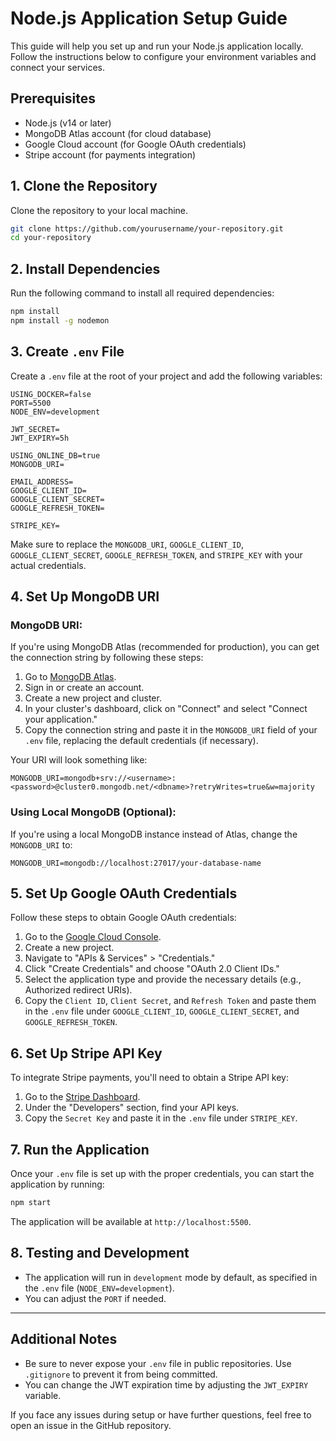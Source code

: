 # Node.js Application Setup Guide

This guide will help you set up and run your Node.js application locally. Follow the instructions below to configure your environment variables and connect your services.

## Prerequisites

- Node.js (v14 or later)
- MongoDB Atlas account (for cloud database)
- Google Cloud account (for Google OAuth credentials)
- Stripe account (for payments integration)

## 1. Clone the Repository

Clone the repository to your local machine.

```bash
git clone https://github.com/yourusername/your-repository.git
cd your-repository
```

## 2. Install Dependencies

Run the following command to install all required dependencies:

```bash
npm install
npm install -g nodemon
```

## 3. Create `.env` File

Create a `.env` file at the root of your project and add the following variables:

```env
USING_DOCKER=false
PORT=5500
NODE_ENV=development

JWT_SECRET=
JWT_EXPIRY=5h

USING_ONLINE_DB=true
MONGODB_URI=

EMAIL_ADDRESS=
GOOGLE_CLIENT_ID=
GOOGLE_CLIENT_SECRET=
GOOGLE_REFRESH_TOKEN=

STRIPE_KEY=
```

Make sure to replace the `MONGODB_URI`, `GOOGLE_CLIENT_ID`, `GOOGLE_CLIENT_SECRET`, `GOOGLE_REFRESH_TOKEN`, and `STRIPE_KEY` with your actual credentials.

## 4. Set Up MongoDB URI

### MongoDB URI:

If you're using MongoDB Atlas (recommended for production), you can get the connection string by following these steps:

1. Go to [MongoDB Atlas](https://www.mongodb.com/cloud/atlas).
2. Sign in or create an account.
3. Create a new project and cluster.
4. In your cluster's dashboard, click on "Connect" and select "Connect your application."
5. Copy the connection string and paste it in the `MONGODB_URI` field of your `.env` file, replacing the default credentials (if necessary).

Your URI will look something like:

```env
MONGODB_URI=mongodb+srv://<username>:<password>@cluster0.mongodb.net/<dbname>?retryWrites=true&w=majority
```

### Using Local MongoDB (Optional):

If you're using a local MongoDB instance instead of Atlas, change the `MONGODB_URI` to:

```env
MONGODB_URI=mongodb://localhost:27017/your-database-name
```

## 5. Set Up Google OAuth Credentials

Follow these steps to obtain Google OAuth credentials:

1. Go to the [Google Cloud Console](https://console.cloud.google.com/).
2. Create a new project.
3. Navigate to "APIs & Services" > "Credentials."
4. Click "Create Credentials" and choose "OAuth 2.0 Client IDs."
5. Select the application type and provide the necessary details (e.g., Authorized redirect URIs).
6. Copy the `Client ID`, `Client Secret`, and `Refresh Token` and paste them in the `.env` file under `GOOGLE_CLIENT_ID`, `GOOGLE_CLIENT_SECRET`, and `GOOGLE_REFRESH_TOKEN`.

## 6. Set Up Stripe API Key

To integrate Stripe payments, you'll need to obtain a Stripe API key:

1. Go to the [Stripe Dashboard](https://dashboard.stripe.com/).
2. Under the "Developers" section, find your API keys.
3. Copy the `Secret Key` and paste it in the `.env` file under `STRIPE_KEY`.

## 7. Run the Application

Once your `.env` file is set up with the proper credentials, you can start the application by running:

```bash
npm start
```

The application will be available at `http://localhost:5500`.

## 8. Testing and Development

- The application will run in `development` mode by default, as specified in the `.env` file (`NODE_ENV=development`).
- You can adjust the `PORT` if needed.

---

## Additional Notes

- Be sure to never expose your `.env` file in public repositories. Use `.gitignore` to prevent it from being committed.
- You can change the JWT expiration time by adjusting the `JWT_EXPIRY` variable.

If you face any issues during setup or have further questions, feel free to open an issue in the GitHub repository.

```